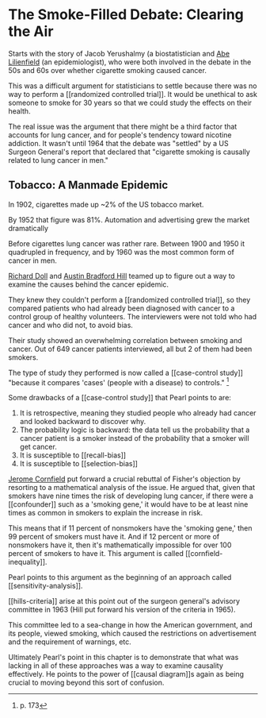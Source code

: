 # The Smoke-Filled Debate: Clearing the Air

Starts with the story of Jacob Yerushalmy (a biostatistician and [Abe Lilienfield](https://en.wikipedia.org/wiki/Abraham_Lilienfeld) (an epidemiologist), who were both involved in the debate in the 50s and 60s over whether cigarette smoking caused cancer.

This was a difficult argument for statisticians to settle because there was no way to perform a [[randomized controlled trial]]. It would be unethical to ask someone to smoke for 30 years so that we could study the effects on their health.

The real issue was the argument that there might be a third factor that accounts for lung cancer, and for people's tendency toward nicotine addiction. It wasn't until 1964 that the debate was "settled" by a US Surgeon General's report that declared that "cigarette smoking is causally related to lung cancer in men."

## Tobacco: A Manmade Epidemic

In 1902, cigarettes made up ~2% of the US tobacco market.

By 1952 that figure was 81%. Automation and advertising grew the market dramatically

Before cigarettes lung cancer was rather rare. Between 1900 and 1950 it quadrupled in frequency, and by 1960 was the most common form of cancer in men.

[Richard Doll](https://en.wikipedia.org/wiki/Richard_Doll) and [Austin Bradford Hill](https://en.wikipedia.org/wiki/Austin_Bradford_Hill) teamed up to figure out a way to examine the causes behind the cancer epidemic. 

They knew they couldn't perform a [[randomized controlled trial]], so they compared patients who had already been diagnosed with cancer to a control group of healthy volunteers. The interviewers were not told who had cancer and who did not, to avoid bias.

Their study showed an overwhelming correlation between smoking and cancer. Out of 649 cancer patients interviewed, all but 2 of them had been smokers.

The type of study they performed is now called a [[case-control study]] "because it compares 'cases' (people with a disease) to controls." [^1]

Some drawbacks of a [[case-control study]] that Pearl points to are:
1. It is retrospective, meaning they studied people who already had cancer and looked backward to discover why.
2. The probability logic is backward: the data tell us the probability that a cancer patient is a smoker instead of the probability that a smoker will get cancer.
3. It is susceptible to [[recall-bias]]
4. It is susceptible to [[selection-bias]]

[Jerome Cornfield](https://en.wikipedia.org/wiki/Jerome_Cornfield) put forward a crucial rebuttal of Fisher's objection by resorting to a mathematical analysis of the issue. He argued that, given that smokers have nine times the risk of developing lung cancer, if there were a [[confounder]] such as a 'smoking gene,' it would have to be at least nine times as common in smokers to explain the increase in risk.

This means that if 11 percent of nonsmokers have the 'smoking gene,' then 99 percent of smokers must have it. And if 12 percent or more of nonsmokers have it, then it's mathematically impossible for over 100 percent of smokers to have it. This argument is called [[cornfield-inequality]]. 

Pearl points to this argument as the beginning of an approach called [[sensitivity-analysis]].

[[hills-criteria]] arise at this point out of the surgeon general's advisory committee in 1963 (Hill put forward his version of the criteria in 1965).

This committee led to a sea-change in how the American government, and its people, viewed smoking, which caused the restrictions on advertisement and the requirement of warnings, etc.

Ultimately Pearl's point in this chapter is to demonstrate that what was lacking in all of these approaches was a way to examine causality effectively. He points to the power of [[causal diagram]]s again as being crucial to moving beyond this sort of confusion.


[^1]: p. 173